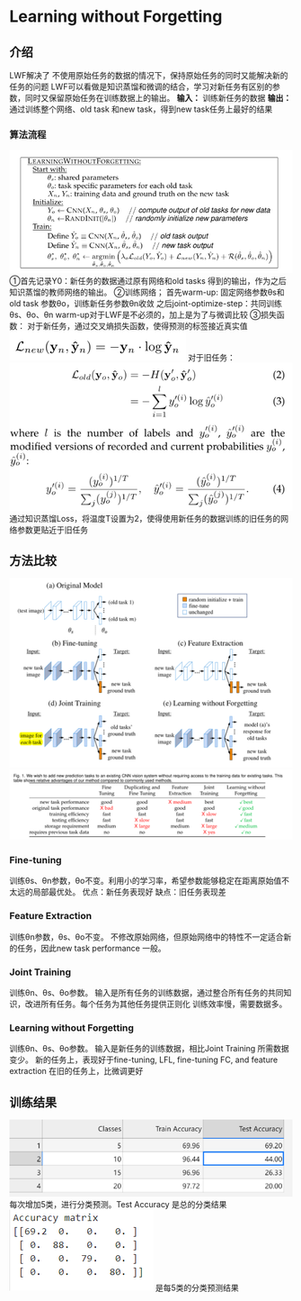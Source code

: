 # Learning without Forgetting
## 介绍
LWF解决了  不使用原始任务的数据的情况下，保持原始任务的同时又能解决新的任务的问题
LWF可以看做是知识蒸馏和微调的结合，学习对新任务有区别的参数，同时又保留原始任务在训练数据上的输出。
**输入：** 训练新任务的数据
**输出：**  通过训练整个网络、old task 和new task，得到new task任务上最好的结果

### 算法流程
![](https://raw.githubusercontent.com/LIUQI-creat/pic/main/20221115215019.png)
 ①首先记录Y0：新任务的数据通过原有网络和old tasks 得到的输出，作为之后知识蒸馏的教师网络的输出。
 ②训练网络；
	 首先warm-up: 固定网络参数θs和old task 参数θo，训练新任务参数θn收敛
	 之后joint-optimize-step：共同训练θs、θo、θn
	 warm-up对于LWF是不必须的，加上是为了与微调比较
③损失函数：
对于新任务，通过交叉熵损失函数，使得预测的标签接近真实值
![](https://raw.githubusercontent.com/LIUQI-creat/pic/main/20221115215928.png)
对于旧任务：
![](https://raw.githubusercontent.com/LIUQI-creat/pic/main/20221115220044.png)
通过知识蒸馏Loss，将温度T设置为2，使得使用新任务的数据训练的旧任务的网络参数更贴近于旧任务

## 方法比较
![](https://raw.githubusercontent.com/LIUQI-creat/pic/main/20221115221854.png)
![](https://raw.githubusercontent.com/LIUQI-creat/pic/main/20221115222309.png)
### Fine-tuning
训练θs、θn参数，θo不变。利用小的学习率，希望参数能够稳定在距离原始值不太远的局部最优处。
优点：新任务表现好
缺点：旧任务表现差

### Feature Extraction
训练θn参数，θs、θo不变。
不修改原始网络，但原始网络中的特性不一定适合新的任务，因此new task performance 一般。

### Joint Training
训练θn、θs、θo参数。
输入是所有任务的训练数据，通过整合所有任务的共同知识，改进所有任务。每个任务为其他任务提供正则化
训练效率慢，需要数据多。

### Learning without Forgetting
训练θn、θs、θo参数。
输入是新任务的训练数据，相比Joint Training 所需数据变少。
新的任务上，表现好于fine-tuning, LFL, fine-tuning FC, and feature extraction
在旧的任务上，比微调更好

## 训练结果
![](https://raw.githubusercontent.com/LIUQI-creat/pic/main/20221116120228.png)
每次增加5类，进行分类预测。Test Accuracy 是总的分类结果
![](https://raw.githubusercontent.com/LIUQI-creat/pic/main/20221116120402.png)
是每5类的分类预测结果

<!--stackedit_data:
eyJoaXN0b3J5IjpbLTE2NDExNzQwOSwxMjc2MDIyOTIsMjA0Mz
I4NTY5OSwtMTUxOTU0MTI5MSw4OTg4NjE3NTcsMTc0NTEzNjU0
OCwtNTM0NzM4NTkwLDE2MzM2NDEzMDJdfQ==
-->